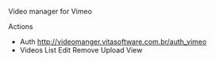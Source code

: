 Video manager for Vimeo

Actions
 - Auth
    http://videomanger.vitasoftware.com.br/auth_vimeo
- Videos
    List
    Edit
    Remove
    Upload
    View